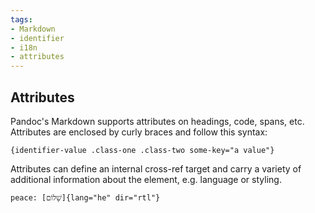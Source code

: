 ```yaml
---
tags:
- Markdown
- identifier
- i18n
- attributes
---
```


## Attributes

Pandoc's Markdown supports attributes on headings, code, spans, etc.
Attributes are enclosed by curly braces and follow this syntax:

    {identifier-value .class-one .class-two some-key="a value"}

Attributes can define an internal cross-ref target and carry a variety
of additional information about the element, e.g. language or styling.

    peace: [שָׁלוֹם]{lang="he" dir="rtl"}

